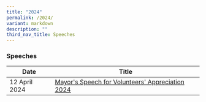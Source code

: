 ```yaml
---
title: "2024"
permalink: /2024/
variant: markdown
description: ""
third_nav_title: Speeches
---
```

### Speeches

| Date | Title |
| --- | --- |
| 12 April 2024 |[Mayor's Speech for Volunteers' Appreciation 2024](/files/Speech/Mayor_s_Speech_for_Volunteers__Appreciation_2024.pdf)
